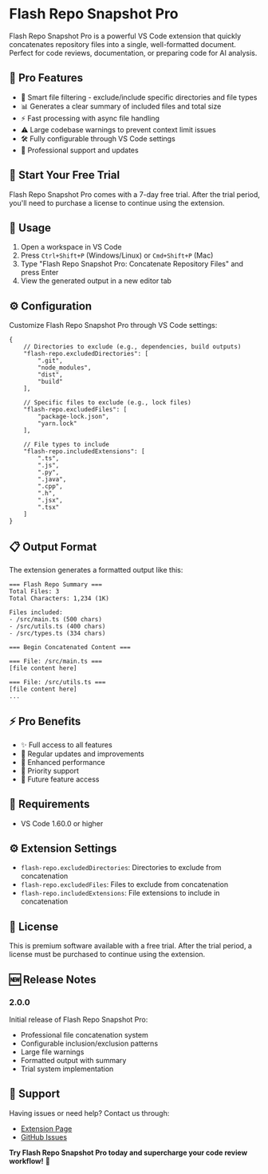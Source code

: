 # Flash Repo Snapshot Pro

Flash Repo Snapshot Pro is a powerful VS Code extension that quickly concatenates repository files into a single, well-formatted document. Perfect for code reviews, documentation, or preparing code for AI analysis.

## 🚀 Pro Features

- 📁 Smart file filtering - exclude/include specific directories and file types
- 📊 Generates a clear summary of included files and total size
- ⚡ Fast processing with async file handling
- ⚠️ Large codebase warnings to prevent context limit issues
- 🛠️ Fully configurable through VS Code settings
- 💼 Professional support and updates

## 🎯 Start Your Free Trial

Flash Repo Snapshot Pro comes with a 7-day free trial. After the trial period, you'll need to purchase a license to continue using the extension.

## 📝 Usage

1. Open a workspace in VS Code
2. Press `Ctrl+Shift+P` (Windows/Linux) or `Cmd+Shift+P` (Mac)
3. Type "Flash Repo Snapshot Pro: Concatenate Repository Files" and press Enter
4. View the generated output in a new editor tab

## ⚙️ Configuration

Customize Flash Repo Snapshot Pro through VS Code settings:

```jsonc
{
    // Directories to exclude (e.g., dependencies, build outputs)
    "flash-repo.excludedDirectories": [
        ".git",
        "node_modules",
        "dist",
        "build"
    ],

    // Specific files to exclude (e.g., lock files)
    "flash-repo.excludedFiles": [
        "package-lock.json",
        "yarn.lock"
    ],

    // File types to include
    "flash-repo.includedExtensions": [
        ".ts",
        ".js",
        ".py",
        ".java",
        ".cpp",
        ".h",
        ".jsx",
        ".tsx"
    ]
}
```

## 📋 Output Format

The extension generates a formatted output like this:

```
=== Flash Repo Summary ===
Total Files: 3
Total Characters: 1,234 (1K)

Files included:
- /src/main.ts (500 chars)
- /src/utils.ts (400 chars)
- /src/types.ts (334 chars)

=== Begin Concatenated Content ===

=== File: /src/main.ts ===
[file content here]

=== File: /src/utils.ts ===
[file content here]
...
```

## ⚡ Pro Benefits

- ✨ Full access to all features
- 🔄 Regular updates and improvements
- 💪 Enhanced performance
- 🎯 Priority support
- 🚀 Future feature access

## 🔧 Requirements

- VS Code 1.60.0 or higher

## ⚙️ Extension Settings

* `flash-repo.excludedDirectories`: Directories to exclude from concatenation
* `flash-repo.excludedFiles`: Files to exclude from concatenation
* `flash-repo.includedExtensions`: File extensions to include in concatenation

## 📝 License

This is premium software available with a free trial. After the trial period, a license must be purchased to continue using the extension.

## 🆕 Release Notes

### 2.0.0

Initial release of Flash Repo Snapshot Pro:
- Professional file concatenation system
- Configurable inclusion/exclusion patterns
- Large file warnings
- Formatted output with summary
- Trial system implementation

## 🤝 Support

Having issues or need help? Contact us through:
- [Extension Page](https://marketplace.visualstudio.com/items?itemName=conscious-robot.flash-repo)
- [GitHub Issues](https://github.com/talamantez/flash-repo-vscode/issues)


**Try Flash Repo Snapshot Pro today and supercharge your code review workflow!** 🚀

